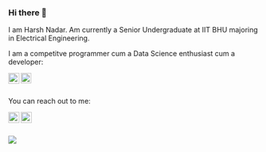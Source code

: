 ### Hi there 👋

I am Harsh Nadar. Am currently a Senior Undergraduate at IIT BHU majoring in Electrical Engineering. 

I am a competitve programmer cum a Data Science enthusiast cum a developer:

[<img align="left" alt="Harsh | Codeforces" width="22px" src="https://art.npanuhin.me/SVG/Codeforces/Codeforces.colored.svg" />][Codeforces]
[<img align="left" alt="Harsh | Kaggle" width="21px" src="https://www.vectorlogo.zone/logos/kaggle/kaggle-icon.svg" />][Kaggle]

[Codeforces]: https://codeforces.com/profile/_idgaf_
[Kaggle]: https://www.kaggle.com/thanos239

<br/>
<br/>

You can reach out to me:  

[<img align="left" alt="Harsh | LinkedIn" width="22px" src="https://cdn.worldvectorlogo.com/logos/linkedin-icon-2.svg" />][Linkedin]
[<img align="left" alt="Harsh | Gmail" width="22px" src="https://cdn.worldvectorlogo.com/logos/official-gmail-icon-2020-.svg" />][Gmail]

<!-- [website]: https://trunc8.github.io -->
[Linkedin]: https://www.linkedin.com/in/harsh-nadar-7b952216b/
[Gmail]: mailto:harshnadar.eee18@itbhu.ac.in

<br/>
<br/>

<p width="50%" align="left"> <!--style="max-width:500px;"-->
  <img src = "https://github-readme-stats.vercel.app/api?username=harshnadar&show_icons=true&theme=radical&line_height=27">
<!--   <img src = "https://github-readme-stats.vercel.app/api/top-langs/?username=liza23&hide=jupyter notebook,html&theme=tokyonight"> -->
</p>

<!--
**Liza23/Liza23** is a ✨ _special_ ✨ repository because its `README.md` (this file) appears on your GitHub profile.

Here are some ideas to get you started:

- 🔭 I’m currently working on ...
- 🌱 I’m currently learning ...
- 👯 I’m looking to collaborate on ...
- 🤔 I’m looking for help with ...
- 💬 Ask me about ...
- 📫 How to reach me: ...
- 😄 Pronouns: ...
- ⚡ Fun fact: ...
-->


<!--
**harshnadar/harshnadar** is a ✨ _special_ ✨ repository because its `README.md` (this file) appears on your GitHub profile.

Here are some ideas to get you started:

- 🔭 I’m currently working on ...
- 🌱 I’m currently learning ...
- 👯 I’m looking to collaborate on ...
- 🤔 I’m looking for help with ...
- 💬 Ask me about ...
- 📫 How to reach me: ...
- 😄 Pronouns: ...
- ⚡ Fun fact: ...
-->
